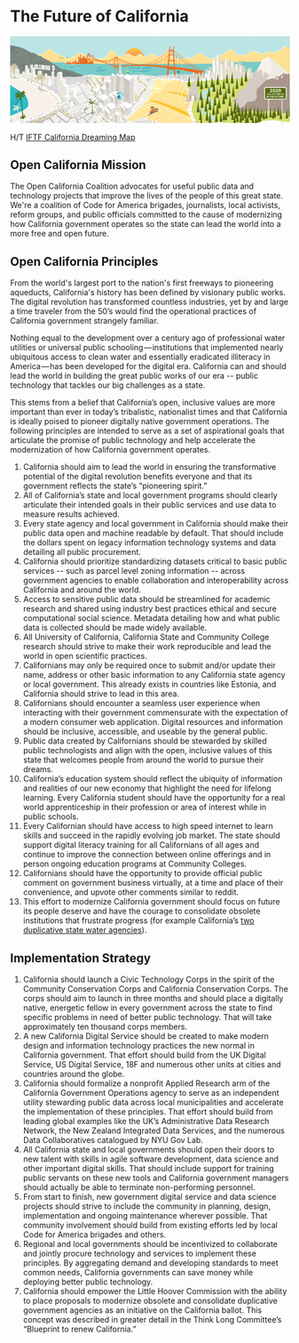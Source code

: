 # The Future of California

![California Dreaming Map](images/california-dreaming-pano.jpg)

H/T [IFTF California Dreaming Map](http://www.iftf.org/our-work/global-landscape/human-settlement/california-dreaming-map/)

## Open California Mission

The Open California Coalition advocates for useful public data and technology projects that improve the lives of the people of this great state. We're a coalition of Code for America brigades, journalists, local activists, reform groups, and public officials committed to the cause of modernizing how California government operates so the state can lead the world into a more free and open future. 

## Open California Principles

From the world's largest port to the nation's first freeways to pioneering aqueducts, California's history has been defined by visionary public works. The digital revolution has transformed countless industries, yet by and large a time traveler from the 50’s would find the operational practices of California government strangely familiar. 

Nothing equal to the development over a century ago of professional water utilities or universal public schooling — institutions that implemented nearly ubiquitous access to clean water and essentially eradicated illiteracy in America — has been developed for the digital era. California can and should lead the world in building the great public works of our era -- public technology that tackles our big challenges as a state. 

This stems from a belief that California’s open, inclusive values are more important than ever in today’s tribalistic, nationalist times and that California is ideally poised to pioneer digitally native government operations. The following principles are intended to serve as a set of aspirational goals that articulate the promise of public technology and help accelerate the modernization of how California government operates.

1. California should aim to lead the world in ensuring the transformative potential of the digital revolution benefits everyone and that its government reflects the state’s “pioneering spirit.”
2. All of California’s state and local government programs should clearly articulate their intended goals in their public services and use data to measure results achieved.
3. Every state agency and local government in California should make their public data open and machine readable by default. That should include the dollars spent on legacy information technology systems and data detailing all public procurement.
4. California should prioritize standardizing datasets critical to basic public services -- such as parcel level zoning information -- across government agencies to enable collaboration and interoperability across California and around the world.
5. Access to sensitive public data should be streamlined for academic research and shared using industry best practices ethical and secure computational social science. Metadata detailing how and what public data is collected should be made widely available. 
6. All University of California, California State and Community College research should strive to make their work reproducible and lead the world in open scientific practices. 
7. Californians may only be required once to submit and/or update their name, address or other basic information to any California state agency or local government. This already exists in countries like Estonia, and California should strive to lead in this area. 
8. Californians should encounter a seamless user experience when interacting with their government commensurate with the expectation of a modern consumer web application. Digital resources and information should be inclusive, accessible, and useable by the general public. 
9. Public data created by Californians should be stewarded by skilled public technologists and align with the open, inclusive values of this state that welcomes people from around the world to pursue their dreams. 
10. California’s education system should reflect the ubiquity of information and realities of our new economy that highlight the need for lifelong learning. Every California student should have the opportunity for a real world apprenticeship in their profession or area of interest while in public schools. 
11. Every Californian should have access to high speed internet to learn skills and succeed in the rapidly evolving job market. The state should support digital literacy training for all Californians of all ages and continue to improve the connection between online offerings and in person ongoing education programs at Community Colleges. 
12. Californians should have the opportunity to provide official public comment on government business virtually, at a time and place of their convenience, and upvote other comments similar to reddit.
13. This effort to modernize California government should focus on future its people deserve and have the courage to consolidate obsolete institutions that frustrate progress (for example California’s [two duplicative state water agencies](https://lhc.ca.gov/sites/lhc.ca.gov/files/Reports/201/Report201.pdf)). 

## Implementation Strategy

1. California should launch a Civic Technology Corps in the spirit of the Community Conservation Corps and California Conservation Corps. The corps should aim to launch in three months and should place a digitally native, energetic fellow in every government across the state to find specific problems in need of better public technology. That will take approximately ten thousand corps members. 
2. A new California Digital Service should be created to make modern design and information technology practices the new normal in California government. That effort should build from the UK Digital Service, US Digital Service, 18F and numerous other units at cities and countries around the globe. 
3. California should formalize a nonprofit Applied Research arm of the California Government Operations agency to serve as an independent utility stewarding public data across local municipalities and accelerate the implementation of these principles. That effort should build from leading global examples like the UK’s Administrative Data Research Network, the New Zealand Integrated Data Services, and the numerous Data Collaboratives catalogued by NYU Gov Lab. 
4. All California state and local governments should open their doors to new talent with skills in agile software development, data science and other important digital skills. That should include support for training public servants on these new tools and California government managers should actually be able to terminate non-performing personnel. 
5. From start to finish, new government digital service and data science projects should strive to include the community in planning, design, implementation and ongoing maintenance wherever possible. That community involvement should build from existing efforts led by local Code for America brigades and others.
6. Regional and local governments should be incentivized to collaborate and jointly procure technology and services to implement these principles. By aggregating demand and developing standards to meet common needs, California governments can save money while deploying better public technology. 
7. California should empower the Little Hoover Commission with the ability to place proposals to modernize obsolete and consolidate duplicative government agencies as an initiative on the California ballot. This concept was described in greater detail in the Think Long Committee’s “Blueprint to renew California.” 

